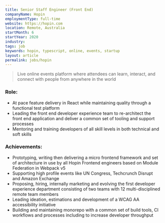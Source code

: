 ```yaml
---
title: Senior Staff Engineer (Front End)
companyName: Hopin
employmentType: full-time
website: https://hopin.com
location: Remote, Australia
startMonth: 6
startYear: 2020
industry:
tags: job
keywords: hopin, typescript, online, events, startup
layout: article
permalink: jobs/hopin
---
```


> Live online events platform where attendees can learn, interact, and connect with people from anywhere in the world

### Role:

- At pace feature delivery in React while maintaining quality through a functional test platform
- Leading the front end developer experience team to re-architect the front end application and deliver a common set of tooling and support processes
- Mentoring and training developers of all skill levels in both technical and soft skills

### Achievements:

- Prototyping, writing then delivering a micro frontend framework and set of architecture in use by all Hopin Frontend engineers based on Module Federation in Webpack v5
- Supporting high profile events like UN Congress, Techcrunch Disrupt and Amazon Exchange
- Proposing, hiring, internally marketing and evolving the first developer experience department consisting of two teams with 12 multi-disciplined remote team members
- Leading ideation, estimations and development of a WCAG AA accessibility initiative
- Building and maintaining monorepo with a common set of build tools, CI workflows and processes including to increase developer throughput

